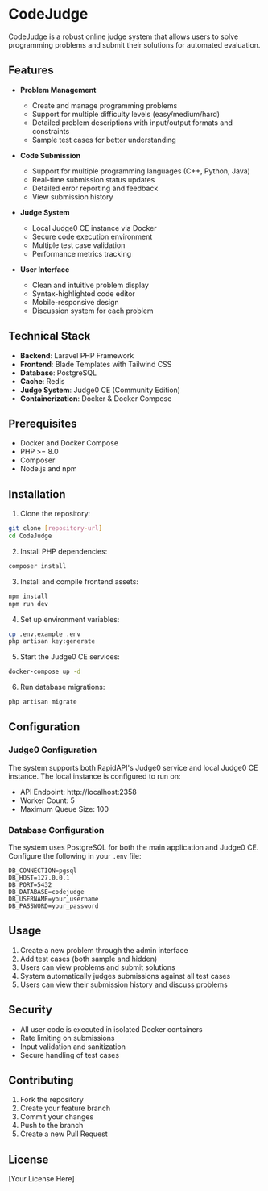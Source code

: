 # CodeJudge

CodeJudge is a robust online judge system that allows users to solve programming problems and submit their solutions for automated evaluation.

## Features

- **Problem Management**
  - Create and manage programming problems
  - Support for multiple difficulty levels (easy/medium/hard)
  - Detailed problem descriptions with input/output formats and constraints
  - Sample test cases for better understanding

- **Code Submission**
  - Support for multiple programming languages (C++, Python, Java)
  - Real-time submission status updates
  - Detailed error reporting and feedback
  - View submission history

- **Judge System**
  - Local Judge0 CE instance via Docker
  - Secure code execution environment
  - Multiple test case validation
  - Performance metrics tracking

- **User Interface**
  - Clean and intuitive problem display
  - Syntax-highlighted code editor
  - Mobile-responsive design
  - Discussion system for each problem

## Technical Stack

- **Backend**: Laravel PHP Framework
- **Frontend**: Blade Templates with Tailwind CSS
- **Database**: PostgreSQL
- **Cache**: Redis
- **Judge System**: Judge0 CE (Community Edition)
- **Containerization**: Docker & Docker Compose

## Prerequisites

- Docker and Docker Compose
- PHP >= 8.0
- Composer
- Node.js and npm

## Installation

1. Clone the repository:
```bash
git clone [repository-url]
cd CodeJudge
```

2. Install PHP dependencies:
```bash
composer install
```

3. Install and compile frontend assets:
```bash
npm install
npm run dev
```

4. Set up environment variables:
```bash
cp .env.example .env
php artisan key:generate
```

5. Start the Judge0 CE services:
```bash
docker-compose up -d
```

6. Run database migrations:
```bash
php artisan migrate
```

## Configuration

### Judge0 Configuration

The system supports both RapidAPI's Judge0 service and local Judge0 CE instance. The local instance is configured to run on:
- API Endpoint: http://localhost:2358
- Worker Count: 5
- Maximum Queue Size: 100

### Database Configuration

The system uses PostgreSQL for both the main application and Judge0 CE. Configure the following in your `.env` file:
```
DB_CONNECTION=pgsql
DB_HOST=127.0.0.1
DB_PORT=5432
DB_DATABASE=codejudge
DB_USERNAME=your_username
DB_PASSWORD=your_password
```

## Usage

1. Create a new problem through the admin interface
2. Add test cases (both sample and hidden)
3. Users can view problems and submit solutions
4. System automatically judges submissions against all test cases
5. Users can view their submission history and discuss problems

## Security

- All user code is executed in isolated Docker containers
- Rate limiting on submissions
- Input validation and sanitization
- Secure handling of test cases

## Contributing

1. Fork the repository
2. Create your feature branch
3. Commit your changes
4. Push to the branch
5. Create a new Pull Request

## License

[Your License Here]
